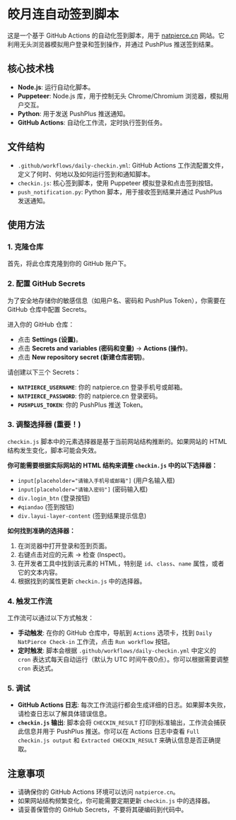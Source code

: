 # 皎月连自动签到脚本

这是一个基于 GitHub Actions 的自动化签到脚本，用于 [natpierce.cn](https://www.natpierce.cn/) 网站。它利用无头浏览器模拟用户登录和签到操作，并通过 PushPlus 推送签到结果。

## 核心技术栈

*   **Node.js**: 运行自动化脚本。
*   **Puppeteer**: Node.js 库，用于控制无头 Chrome/Chromium 浏览器，模拟用户交互。
*   **Python**: 用于发送 PushPlus 推送通知。
*   **GitHub Actions**: 自动化工作流，定时执行签到任务。

## 文件结构

*   `.github/workflows/daily-checkin.yml`: GitHub Actions 工作流配置文件，定义了何时、何地以及如何运行签到和通知脚本。
*   `checkin.js`: 核心签到脚本，使用 Puppeteer 模拟登录和点击签到按钮。
*   `push_notification.py`: Python 脚本，用于接收签到结果并通过 PushPlus 发送通知。

## 使用方法

### 1. 克隆仓库

首先，将此仓库克隆到你的 GitHub 账户下。

### 2. 配置 GitHub Secrets

为了安全地存储你的敏感信息（如用户名、密码和 PushPlus Token），你需要在 GitHub 仓库中配置 Secrets。

进入你的 GitHub 仓库：
*   点击 **Settings (设置)**。
*   点击 **Secrets and variables (密码和变量)** -> **Actions (操作)**。
*   点击 **New repository secret (新建仓库密钥)**。

请创建以下三个 Secrets：

*   **`NATPIERCE_USERNAME`**: 你的 natpierce.cn 登录手机号或邮箱。
*   **`NATPIERCE_PASSWORD`**: 你的 natpierce.cn 登录密码。
*   **`PUSHPLUS_TOKEN`**: 你的 PushPlus 推送 Token。

### 3. 调整选择器 (重要！)

`checkin.js` 脚本中的元素选择器是基于当前网站结构推断的。如果网站的 HTML 结构发生变化，脚本可能会失效。

**你可能需要根据实际网站的 HTML 结构来调整 `checkin.js` 中的以下选择器：**

*   `input[placeholder="请输入手机号或邮箱"]` (用户名输入框)
*   `input[placeholder="请输入密码"]` (密码输入框)
*   `div.login_btn` (登录按钮)
*   `#qiandao` (签到按钮)
*   `div.layui-layer-content` (签到结果提示信息)

**如何找到准确的选择器：**
1.  在浏览器中打开登录和签到页面。
2.  右键点击对应的元素 -> 检查 (Inspect)。
3.  在开发者工具中找到该元素的 HTML，特别是 `id`、`class`、`name` 属性，或者它的文本内容。
4.  根据找到的属性更新 `checkin.js` 中的选择器。

### 4. 触发工作流

工作流可以通过以下方式触发：

*   **手动触发**: 在你的 GitHub 仓库中，导航到 `Actions` 选项卡，找到 `Daily NatPierce Check-in` 工作流，点击 `Run workflow` 按钮。
*   **定时触发**: 脚本会根据 `.github/workflows/daily-checkin.yml` 中定义的 `cron` 表达式每天自动运行（默认为 UTC 时间午夜0点）。你可以根据需要调整 `cron` 表达式。

### 5. 调试

*   **GitHub Actions 日志**: 每次工作流运行都会生成详细的日志。如果脚本失败，请检查日志以了解具体错误信息。
*   **`checkin.js` 输出**: 脚本会将 `CHECKIN_RESULT` 打印到标准输出，工作流会捕获此信息并用于 PushPlus 推送。你可以在 Actions 日志中查看 `Full checkin.js output` 和 `Extracted CHECKIN_RESULT` 来确认信息是否正确提取。

## 注意事项

*   请确保你的 GitHub Actions 环境可以访问 `natpierce.cn`。
*   如果网站结构频繁变化，你可能需要定期更新 `checkin.js` 中的选择器。
*   请妥善保管你的 GitHub Secrets，不要将其硬编码到代码中。

